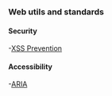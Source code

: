 ### Web utils and standards 


#### Security
-[XSS Prevention](https://owasp.org/www-community/attacks/xss/)


#### Accessibility
-[ARIA]()
